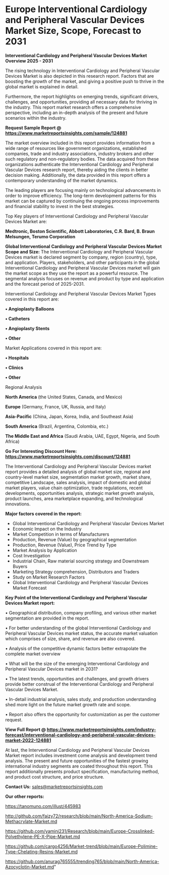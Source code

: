 # Europe Interventional Cardiology and Peripheral Vascular Devices Market Size, Scope, Forecast to 2031

<Strong> Interventional Cardiology and Peripheral Vascular Devices Market Overview 2025 - 2031</strong>

The rising technology in Interventional Cardiology and Peripheral Vascular Devices Market is also depicted in this research report. Factors that are boosting the growth of the market, and giving a positive push to thrive in the global market is explained in detail.

Furthermore, the report highlights on emerging trends, significant drivers, challenges, and opportunities, providing all necessary data for thriving in the industry. This report market research offers a comprehensive perspective, including an in-depth analysis of the present and future scenarios within the industry.

<strong>Request Sample Report @ <a href=https://www.marketreportsinsights.com/sample/124881>https://www.marketreportsinsights.com/sample/124881</a></strong>

The market overview included in this report provides information from a wide range of resources like government organizations, established companies, trade and industry associations, industry brokers and other such regulatory and non-regulatory bodies. The data acquired from these organizations authenticate the Interventional Cardiology and Peripheral Vascular Devices research report, thereby aiding the clients in better decision making. Additionally, the data provided in this report offers a contemporary understanding of the market dynamics.

The leading players are focusing mainly on technological advancements in order to improve efficiency. The long-term development patterns for this market can be captured by continuing the ongoing process improvements and financial stability to invest in the best strategies.

Top Key players of Interventional Cardiology and Peripheral Vascular Devices Market are:

<strong>Medtronic, Boston Scientific, Abbott Laboratories, C.R. Bard, B. Braun Melsungen, Terumo Corporation</strong>

<strong><b>Global Interventional Cardiology and Peripheral Vascular Devices Market Scope and Size:</b></strong>
The Interventional Cardiology and Peripheral Vascular Devices market is declared segment by company, region (country), type, and application. Players, stakeholders, and other participants in the global Interventional Cardiology and Peripheral Vascular Devices market will gain the market scope as they use the report as a powerful resource. The segmental analysis focuses on revenue and product by type and application and the forecast period of 2025-2031.

Interventional Cardiology and Peripheral Vascular Devices Market Types covered in this report are:

<strong>• Angioplasty Balloons

• Catheters

• Angioplasty Stents

• Other</strong>

Market Applications covered in this report are:

<strong>• Hospitals

• Clinics

• Other</strong> 

Regional Analysis

<strong>North America</strong> (the United States, Canada, and Mexico)

<strong>Europe</strong> (Germany, France, UK, Russia, and Italy)

<strong>Asia-Pacific</strong> (China, Japan, Korea, India, and Southeast Asia)

<strong>South America</strong> (Brazil, Argentina, Colombia, etc.)

<strong>The Middle East and Africa</strong> (Saudi Arabia, UAE, Egypt, Nigeria, and South Africa)

<strong>Go For Interesting Discount Here: <a href=https://www.marketreportsinsights.com/discount/124881>https://www.marketreportsinsights.com/discount/124881</a></strong>

The Interventional Cardiology and Peripheral Vascular Devices market report provides a detailed analysis of global market size, regional and country-level market size, segmentation market growth, market share, competitive Landscape, sales analysis, impact of domestic and global market players, value chain optimization, trade regulations, recent developments, opportunities analysis, strategic market growth analysis, product launches, area marketplace expanding, and technological innovations.

<strong><b>Major factors covered in the report:</b></strong>
<ul>
  <li>Global Interventional Cardiology and Peripheral Vascular Devices Market </li>
  <li>Economic Impact on the Industry</li>
  <li>Market Competition in terms of Manufacturers</li>
  <li>Production, Revenue (Value) by geographical segmentation</li>
  <li>Production, Revenue (Value), Price Trend by Type</li>
  <li>Market Analysis by Application</li>
  <li>Cost Investigation</li>
  <li>Industrial Chain, Raw material sourcing strategy and Downstream Buyers</li>
  <li>Marketing Strategy comprehension, Distributors and Traders</li>
  <li>Study on Market Research Factors</li>
  <li>Global Interventional Cardiology and Peripheral Vascular Devices Market Forecast</li>
</ul>

<strong><b>Key Point of the Interventional Cardiology and Peripheral Vascular Devices Market report:</b></strong>

• Geographical distribution, company profiling, and various other market segmentation are provided in the report.

• For better understanding of the global Interventional Cardiology and Peripheral Vascular Devices market status, the accurate market valuation which comprises of size, share, and revenue are also covered.

• Analysis of the competitive dynamic factors better extrapolate the complete market overview

• What will be the size of the emerging Interventional Cardiology and Peripheral Vascular Devices market in 2031?

• The latest trends, opportunities and challenges, and growth drivers provide better construal of the Interventional Cardiology and Peripheral Vascular Devices Market.

• In-detail industrial analysis, sales study, and production understanding shed more light on the future market growth rate and scope.

• Report also offers the opportunity for customization as per the customer request.

<strong><b>View Full Report @ <a href=https://www.marketreportsinsights.com/industry-forecast/interventional-cardiology-and-peripheral-vascular-devices-market-2022-124881>https://www.marketreportsinsights.com/industry-forecast/interventional-cardiology-and-peripheral-vascular-devices-market-2022-124881</a></b></strong>


At last, the Interventional Cardiology and Peripheral Vascular Devices Market report includes investment come analysis and development trend analysis. The present and future opportunities of the fastest growing international industry segments are coated throughout this report. This report additionally presents product specification, manufacturing method, and product cost structure, and price structure.

<strong>Contact Us:</strong>
sales@marketreportsinsights.com

<strong>Our other reports:</strong>

<a href=https://tanomuno.com/illust/445983>https://tanomuno.com/illust/445983</a>

<a href=http://github.com/faizy72/research/blob/main/North-America-Sodium-Methacrylate-Market.md>http://github.com/faizy72/research/blob/main/North-America-Sodium-Methacrylate-Market.md</a>

<a href=https://github.com/yamini231/Research/blob/main/Europe-Crosslinked-Polyethylene-PE-X-Pipe-Market.md>https://github.com/yamini231/Research/blob/main/Europe-Crosslinked-Polyethylene-PE-X-Pipe-Market.md</a>

<a href=https://github.com/cargo4256/Market-trend/blob/main/Europe-Polimine-Type-Chelating-Resins-Market.md>https://github.com/cargo4256/Market-trend/blob/main/Europe-Polimine-Type-Chelating-Resins-Market.md</a>

<a href=https://github.com/anurag765555/trending765/blob/main/North-America-Azocyclotin-Market.md>https://github.com/anurag765555/trending765/blob/main/North-America-Azocyclotin-Market.md</a>"
